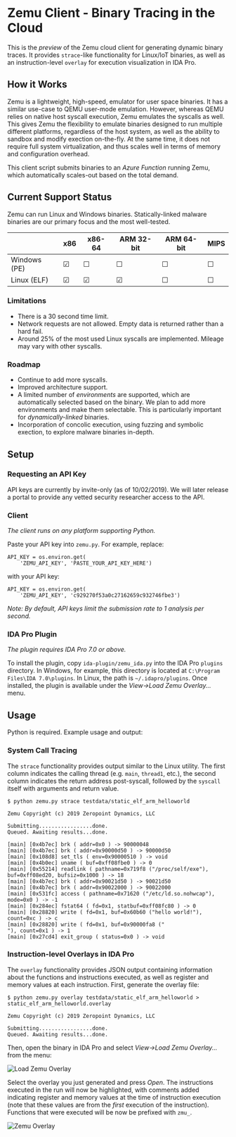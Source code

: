 # Zemu Client - Binary Tracing in the Cloud

This is the *preview* of the Zemu cloud client for generating dynamic binary traces. It provides `strace`-like functionality for Linux/IoT binaries, as well as an instruction-level `overlay` for execution visualization in IDA Pro.

## How it Works

Zemu is a lightweight, high-speed, emulator for user space binaries. It has a similar use-case to QEMU user-mode emulation. However, whereas QEMU relies on native host syscall execution, Zemu emulates the syscalls as well. This gives Zemu the flexibility to emulate binaries designed to run multiple different platforms, regardless of the host system, as well as the ability to sandbox and modify exection on-the-fly. At the same time, it does not require full system virtualization, and thus scales well in terms of memory and configuration overhead.

This client script submits binaries to an *Azure Function* running Zemu, which automatically scales-out based on the total demand.

## Current Support Status

Zemu can run Linux and Windows binaries. Statically-linked malware binaries are our primary focus and the most well-tested.

|         | x86     | x86-64  | ARM 32-bit | ARM 64-bit | MIPS |
|---|---|---|---|---|---|
| Windows (PE) | &#9745; | &#9744; | &#9744; | &#9744; | &#9744; |
| Linux (ELF)   | &#9745; | &#9745; | &#9745; | &#9744; | &#9744; |

### Limitations

* There is a 30 second time limit.
* Network requests are not allowed. Empty data is returned rather than a hard fail.
* Around 25% of the most used Linux syscalls are implemented. Mileage may vary with other syscalls.

### Roadmap

* Continue to add more syscalls.
* Improved architecture support.
* A limited number of *environments* are supported, which are automatically selected based on the binary. We plan to add more environments and make them selectable. This is particularly important for *dynamically-linked* binaries.
* Incorporation of concolic execution, using fuzzing and symbolic exection, to explore malware binaries in-depth.


## Setup

### Requesting an API Key

API keys are currently by invite-only (as of 10/02/2019). We will later release a portal to provide any vetted security researcher access to the API.

### Client

*The client runs on any platform supporting Python.*

Paste your API key into `zemu.py`. For example, replace:

```
API_KEY = os.environ.get(
    'ZEMU_API_KEY', 'PASTE_YOUR_API_KEY_HERE')
```

with your API key:

```
API_KEY = os.environ.get(
    'ZEMU_API_KEY', 'c929270f53a0c27162659c932746fbe3')
```

*Note: By default, API keys limit the submission rate to 1 analysis per second.*

### IDA Pro Plugin

*The plugin requires IDA Pro 7.0 or above.*

To install the plugin, copy `ida-plugin/zemu_ida.py` into the IDA Pro `plugins` directory. In Windows, for example, this directory is located at `C:\Program Files\IDA 7.0\plugins`. In Linux, the path is `~/.idapro/plugins`. Once installed, the plugin is available under the *View->Load Zemu Overlay...* menu.

## Usage

Python is required. Example usage and output:

### System Call Tracing

The `strace` functionality provides output similar to the Linux utility. The first column indicates the calling thread (e.g. `main`, `thread1`, etc.), the second column indicates the return address post-syscall, followed by the `syscall` itself with arguments and return value.

```
$ python zemu.py strace testdata/static_elf_arm_helloworld

Zemu Copyright (c) 2019 Zeropoint Dynamics, LLC

Submitting.................done.
Queued. Awaiting results...done.

[main] [0x4b7ec] brk ( addr=0x0 ) -> 90000048
[main] [0x4b7ec] brk ( addr=0x90000d50 ) -> 90000d50
[main] [0x108d8] set_tls ( env=0x90000510 ) -> void
[main] [0x4b0ec] uname ( buf=0xff08fbe0 ) -> 0
[main] [0x55214] readlink ( pathname=0x719f8 ("/proc/self/exe"), buf=0xff08ed20, bufsiz=0x1000 ) -> 18
[main] [0x4b7ec] brk ( addr=0x90021d50 ) -> 90021d50
[main] [0x4b7ec] brk ( addr=0x90022000 ) -> 90022000
[main] [0x531fc] access ( pathname=0x71620 ("/etc/ld.so.nohwcap"), mode=0x0 ) -> -1
[main] [0x284ec] fstat64 ( fd=0x1, statbuf=0xff08fc80 ) -> 0
[main] [0x28820] write ( fd=0x1, buf=0x60b60 ("hello world!"), count=0xc ) -> c
[main] [0x28820] write ( fd=0x1, buf=0x90000fa8 ("
"), count=0x1 ) -> 1
[main] [0x27cd4] exit_group ( status=0x0 ) -> void
```

### Instruction-level Overlays in IDA Pro

The `overlay` functionality provides JSON output containing information about the functions and instructions executed, as well as register and memory values at each instruction. First, generate the overlay file:

```
$ python zemu.py overlay testdata/static_elf_arm_helloworld > static_elf_arm_helloworld.overlay

Zemu Copyright (c) 2019 Zeropoint Dynamics, LLC

Submitting.................done.
Queued. Awaiting results...done.
```

Then, open the binary in IDA Pro and select *View->Load Zemu Overlay...* from the menu:

![Load Zemu Overlay](https://github.com/zeropointdynamics/zemu-client/raw/master/images/ida-plugin-load-overlay.png)

Select the overlay you just generated and press *Open*. The instructions executed in the run will now be highlighted, with comments added indicating register and memory values at the time of instruction execution (note that these values are from the *first* execution of the instruction). Functions that were executed will be now be prefixed with `zmu_`.

![Zemu Overlay](https://github.com/zeropointdynamics/zemu-client/raw/master/images/ida-plugin-overlay.png)
